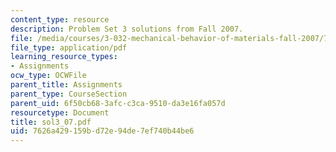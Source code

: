 ```yaml
---
content_type: resource
description: Problem Set 3 solutions from Fall 2007.
file: /media/courses/3-032-mechanical-behavior-of-materials-fall-2007/7626a429159bd72e94de7ef740b44be6_sol3_07.pdf
file_type: application/pdf
learning_resource_types:
- Assignments
ocw_type: OCWFile
parent_title: Assignments
parent_type: CourseSection
parent_uid: 6f50cb68-3afc-c3ca-9510-da3e16fa057d
resourcetype: Document
title: sol3_07.pdf
uid: 7626a429-159b-d72e-94de-7ef740b44be6
---
```

